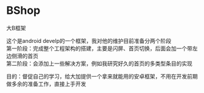 # BShop
大B框架

这个是android develp的一个框架，我对他的维护目前准备分两个阶段<br> 
第一阶段：完成整个工程架构的搭建，主要是闪屏、首页切换，后面会加一个带左边侧滑的首页<br> 
第二阶段：会添加上一些解决方案，例如我研究好久的首页的多类型条目的实现<br> 

目的：督促自己的学习，给大加提供一个拿来就能用的安卓框架，不用在开发前期做多余的准备工作，直接上手开发<br> 
